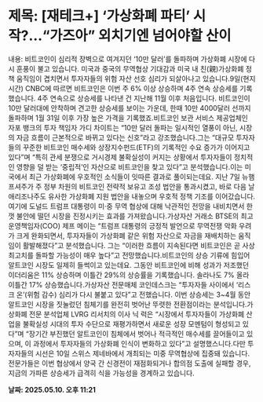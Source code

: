 # **제목: [재테크+] ‘가상화폐 파티’ 시작?…“가즈아” 외치기엔 넘어야할 산이**

  내용: 비트코인이 심리적 장벽으로 여겨지던 ‘10만 달러’를 돌파하며 가상화폐 시장에 다시 훈풍이 불고 있습니다. 미국과 중국의 무역협상 기대감과 미국 내 친(親)가상화폐 정책 움직임이 겹치면서 투자자들의 위험 자산 선호 심리가 되살아나고 있습니다.9일(현지시간) CNBC에 따르면 비트코인은 이번 주 6% 이상 상승하며 4주 연속 상승세를 기록했습니다. 4주 연속으로 상승세를 나타낸 건 지난해 11월 이후 처음입니다. 비트코인이 10만 달러대에 안착하며 견고한 상승세를 보이는 가운데, 한때 10만 4000달러 선까지 돌파하며 1월 31일 이후 가장 높은 가격을 기록했죠.비트코인 보관 서비스 제공업체인 자포 뱅크의 투자 책임자 가디 차이트는 “10만 달러 돌파는 일시적인 열풍이 아닌, 시장의 자금 흐름이 근본적으로 바뀌고 있다는 신호”라고 강조했습니다.그는 “대규모 투자자들의 꾸준한 비트코인 매수세와 상장지수펀드(ETF)의 기록적인 수요 증가가 이어지고 있다”며 “특히 관세 분쟁으로 거시경제 불확실성이 커지는 상황에서 투자자들이 정치적인 영향을 덜 받는 ‘중립적’인 자산으로 비트코인을 찾고 있다”고 분석했습니다.이는 미국에서 최근 가상화폐에 우호적인 소식들이 잇따른 결과로 풀이되는데요. 지난 7일 뉴햄프셔주가 주 정부 차원의 비트코인 전략적 보유고 조성 법안을 통과시켰고, 바로 다음 날 애리조나주도 유사한 가상화폐 지원 법안을 내놓으며 우호적 정책 기조를 이어갔습니다.여기에 도널드 트럼프 대통령이 미·중 무역 협상에 대해 낙관적인 전망을 내비치면서 한껏 불안에 떨던 시장을 진정시키는 효과를 가져왔습니다.가상자산 거래소 BTSE의 최고운영책임자(COO) 제프 메이는 “트럼프 대통령의 긍정적 발언으로 무역전쟁 악화 우려가 크게 완화되면서, 투자자들이 가상화폐 같은 위험 자산으로 자금을 재배치하는 움직임이 활발해졌다”고 분석했습니다. 그는 “이러한 흐름이 지속된다면 비트코인은 곧 사상 최고치를 돌파할 가능성이 매우 높다”고 전망했습니다.비트코인의 상승 기류에 힘입어 알트코인 시장도 일제히 들썩이고 있는데요. 그동안 비트코인에 비해 성과가 저조했던 이더리움은 11% 상승하며 이틀간 29%의 상승률을 기록했습니다. 솔라나도 7% 올라 이틀간 17% 상승했습니다.가상자산 전문매체 코인데스크는 “투자자들 사이에서 ‘리스크 온’(위험 감수) 심리가 다시 불붙고 있다”고 전했습니다. 이번 상승세는 3~4월 동안 알트코인 시장을 짓눌렀던 침체기를 완전히 벗어난 뚜렷한 전환점이라는 분석입니다.가상화폐 전문 분석업체 LVRG 리서치의 이사 닉 럭은 “시장에서 투자자들이 가상화폐 산업을 불확실성 시대의 투자 수단으로 재평가하면서 새로운 성장 모멘텀이 형성되고 있다”며 “장기간 부진했던 알트코인이 침체에서 벗어나 적극적인 매수세를 끌어들이고 있으며, 이 과정에서 투자자들의 가상화폐 인식이 변화하고 있다”고 설명했스니다.다만 투자자들의 시선은 10일 스위스 제네바에서 개최되는 미중 무역협상에 집중돼 있습니다. 전문가들은 이번 협상에서 양국 간 신경전이 재점화되거나 합의점 도출에 실패할 경우, 지금의 가파른 상승세가 급격히 식을 가능성을 경계하고 있습니다.

  **날짜: 2025.05.10. 오후 11:21**